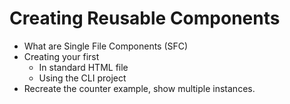 # Creating Reusable Components

- What are Single File Components (SFC)
- Creating your first
  - In standard HTML file
  - Using the CLI project
- Recreate the counter example, show multiple instances.

